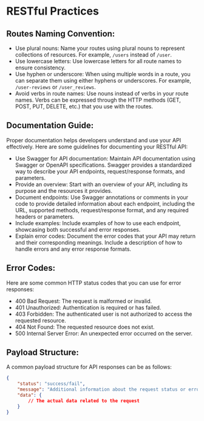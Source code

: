 # RESTful Practices

## Routes Naming Convention:

- Use plural nouns: Name your routes using plural nouns to represent collections of resources. For example, `/users` instead of `/user`.
- Use lowercase letters: Use lowercase letters for all route names to ensure consistency.
- Use hyphen or underscore: When using multiple words in a route, you can separate them using either hyphens or underscores. For example, `/user-reviews` or `/user_reviews`.
- Avoid verbs in route names: Use nouns instead of verbs in your route names. Verbs can be expressed through the HTTP methods (GET, POST, PUT, DELETE, etc.) that you use with the routes.

## Documentation Guide:

Proper documentation helps developers understand and use your API effectively. Here are some guidelines for documenting your RESTful API:

- Use Swagger for API documentation: Maintain API documentation using Swagger or OpenAPI specifications. Swagger provides a standardized way to describe your API endpoints, request/response formats, and parameters.
- Provide an overview: Start with an overview of your API, including its purpose and the resources it provides.
- Document endpoints: Use Swagger annotations or comments in your code to provide detailed information about each endpoint, including the URL, supported methods, request/response format, and any required headers or parameters.
- Include examples: Include examples of how to use each endpoint, showcasing both successful and error responses.
- Explain error codes: Document the error codes that your API may return and their corresponding meanings. Include a description of how to handle errors and any error response formats.

## Error Codes:

Here are some common HTTP status codes that you can use for error responses:

- 400 Bad Request: The request is malformed or invalid.
- 401 Unauthorized: Authentication is required or has failed.
- 403 Forbidden: The authenticated user is not authorized to access the requested resource.
- 404 Not Found: The requested resource does not exist.
- 500 Internal Server Error: An unexpected error occurred on the server.

## Payload Structure:

A common payload structure for API responses can be as follows:

```json
{
    "status": "success/fail",
    "message": "Additional information about the request status or error message",
    "data": {
        // The actual data related to the request
    }
}
